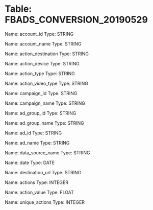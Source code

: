 Table: FBADS_CONVERSION_20190529
================================

Name: account_id
Type: STRING

Name: account_name
Type: STRING

Name: action_destination
Type: STRING

Name: action_device
Type: STRING

Name: action_type
Type: STRING

Name: action_video_type
Type: STRING

Name: campaign_id
Type: STRING

Name: campaign_name
Type: STRING

Name: ad_group_id
Type: STRING

Name: ad_group_name
Type: STRING

Name: ad_id
Type: STRING

Name: ad_name
Type: STRING

Name: data_source_name
Type: STRING

Name: date
Type: DATE

Name: destination_url
Type: STRING

Name: actions
Type: INTEGER

Name: action_value
Type: FLOAT

Name: unique_actions
Type: INTEGER

